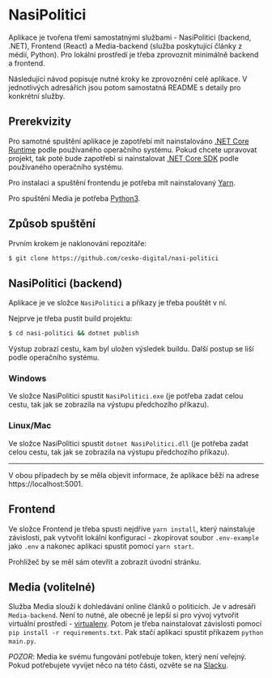 # NasiPolitici
Aplikace je tvořena třemi samostatnými službami - NasiPolitici (backend, .NET), Frontend (React) a Media-backend (služba poskytující články z médií, Python). Pro lokální prostředí je třeba zprovoznit minimálně backend a frontend. 

Následující návod popisuje nutné kroky ke zprovoznění celé aplikace. V jednotlivých adresářích jsou potom samostatná README s detaily pro konkrétní služby.
## Prerekvizity
Pro samotné spuštění aplikace je zapotřebí mít nainstalováno [.NET Core Runtime](https://dotnet.microsoft.com/download) podle používaného operačního systému.
Pokud chcete upravovat projekt, tak poté bude zapotřebí si nainstalovat [.NET Core SDK](https://dotnet.microsoft.com/download) podle používaného operačního systému.

Pro instalaci a spuštění frontendu je potřeba mít nainstalovaný [Yarn](https://yarnpkg.com/).

Pro spuštění Media je potřeba [Python3](https://www.python.org/). 

## Způsob spuštění
Prvním krokem je naklonování repozitáře:
```bash
$ git clone https://github.com/cesko-digital/nasi-politici
```

## NasiPolitici (backend)
Aplikace je ve složce `NasiPolitici` a příkazy je třeba pouštět v ní.

Nejprve je třeba pustit build projektu:

```bash
$ cd nasi-politici && dotnet publish
``` 
Výstup zobrazí cestu, kam byl uložen výsledek buildu. Další postup se liší podle operačního systému.

### Windows
Ve složce NasiPolitici spustit `NasiPolitici.exe` (je potřeba zadat celou cestu, tak jak se zobrazila na výstupu předchozího příkazu).

### Linux/Mac
Ve složce NasiPolitici spustit `dotnet NasiPolitici.dll` (je potřeba zadat celou cestu, tak jak se zobrazila na výstupu předchozího příkazu).

---
V obou případech by se měla objevit informace, že aplikace běží na adrese https://localhost:5001.

## Frontend
Ve složce Frontend je třeba spusti nejdříve `yarn install`, který nainstaluje závislosti, pak vytvořit lokální konfiguraci - zkopírovat soubor `.env-example` jako `.env` a nakonec aplikaci spustit pomocí `yarn start`.

Prohlížeč by se měl sám otevřít a zobrazit úvodní stránku.

## Media (volitelné)
Služba Media slouží k dohledávání online článků o politicích. Je v adresáři `Media-backend`. Není to nutné, ale obecně je lepší si pro vývoj vytvořit virtuální prostředí - [virtualenv](https://docs.python.org/3/library/venv.html). Potom je třeba nainstalovat závislosti pomocí `pip install -r requirements.txt`. Pak stačí aplikaci spustit příkazem `python main.py`. 

*POZOR*: Media ke svému fungování potřebuje token, který není veřejný. Pokud potřebujete vyvíjet něco na této části, ozvěte se na [Slacku](https://cesko-digital.slack.com/archives/CK0ER8UBG).
